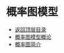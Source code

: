 # 概率图模型

- [返回顶层目录](../../SUMMARY.md)
- [概率图模型概论](probability-graphical-model-introduction.md)
- [概率图简介](probability-graph-introduction.md)